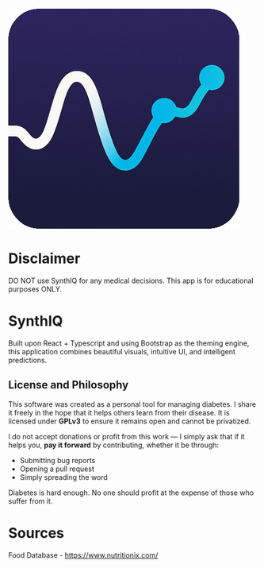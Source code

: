 ![alt text](public/favicon.png)

# Disclaimer

DO NOT use SynthIQ for any medical decisions. This app is for educational purposes ONLY.

# SynthIQ

Built upon React + Typescript and using Bootstrap as the theming engine, this application combines beautiful visuals, intuitive UI, and intelligent predictions.

## License and Philosophy

This software was created as a personal tool for managing diabetes. I share it freely in the hope that it helps others learn from their disease. It is licensed under **GPLv3** to ensure it remains open and cannot be privatized.

I do not accept donations or profit from this work — I simply ask that if it helps you, **pay it forward** by contributing, whether it be through:

- Submitting bug reports
- Opening a pull request
- Simply spreading the word

Diabetes is hard enough. No one should profit at the expense of those who suffer from it.

# Sources
Food Database - https://www.nutritionix.com/